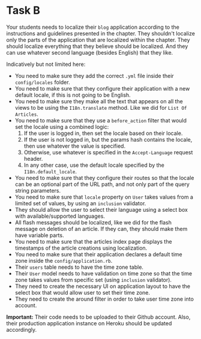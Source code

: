 # Task B

Your students needs to localize their `blog` application according to the instructions and guidelines presented in the chapter. They shouldn't 
localize only the parts of the application that are localized within the chapter. They should localize everything that they believe
should be localized. And they can use whatever second language (besides English) that they like.

Indicatively but not limited here:

* You need to make sure they add the correct `.yml` file inside their `config/locales` folder.
* You need to make sure that they configure their application with a new default locale, if this is not going to be English.
* You need to make sure they make all the text that appears on all the views to be using the `I18n.translate` method. Like we did for `List Of Articles`.
* You need to make sure that they use a `before_action` filter that would set the locale using a combined logic:
    1. If the user is logged in, then set the locale based on their locale. 
    1. If the user is not logged in, but the params hash contains the locale, then use whatever the value is specified.
    1. Otherwise, use whatever is specified in the `Accept-Language` request header.
    1. In any other case, use the default locale specified by the `I18n.default_locale`.
* You need to make sure that they configure their routes so that the locale can be an optional part of the URL path, and not only part of the query string parameters.
* You need to make sure that `locale` property on `User` takes values from a limited set of values, by using an `inclusion` validator.
* They should allow the user to select their language using a select box with available/supported languages.
* All flash messages should be localized, like we did for the flash message on deletion of an article. If they can, they should make them have variable parts.
* You need to make sure that the articles index page displays the timestamps of the article creations using localization.
* You need to make sure that their application declares a default time zone inside the `config/application.rb`.
* Their `users` table needs to have the time zone table.
* Their `User` model needs to have validation on time zone so that the time zone takes values from specific set (using `inclusion` validator). 
* They need to create the necessary UI on application layout to have the select box that would allow user to set their time zone.
* They need to create the around filter in order to take user time zone into account.

**Important:** Their code needs to be uploaded to their Github account. Also, their production application instance on Heroku should be updated accordingly.
